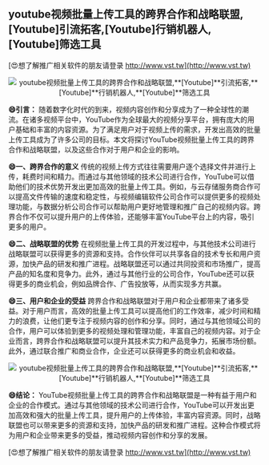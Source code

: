 ## **youtube视频批量上传工具的跨界合作和战略联盟,**[Youtube]**引流拓客,**[Youtube]**行销机器人,**[Youtube]**筛选工具**

[😍想了解推广相关软件的朋友请登录 http://www.vst.tw](http://www.vst.tw)

 <center><img src="https://vst.tw/MP4/tuiguang/png/3.png" alt="youtube视频批量上传工具的跨界合作和战略联盟,**[Youtube]**引流拓客,**[Youtube]**行销机器人,**[Youtube]**筛选工具"></center>

**😄引言：**
随着数字化时代的到来，视频内容创作和分享成为了一种全球性的潮流。在诸多视频平台中，YouTube作为全球最大的视频分享平台，拥有庞大的用户基础和丰富的内容资源。为了满足用户对于视频上传的需求，开发出高效的批量上传工具成为了许多公司的目标。本文将探讨YouTube视频批量上传工具的跨界合作和战略联盟，以及这些合作对于用户和企业的影响。

**😄一、跨界合作的意义**
传统的视频上传方式往往需要用户逐个选择文件并进行上传，耗费时间和精力。而通过与其他领域的技术公司进行合作，YouTube可以借助他们的技术优势开发出更加高效的批量上传工具。例如，与云存储服务商合作可以提高文件传输的速度和稳定性，与视频编辑软件公司合作可以提供更多的视频处理功能，与数据分析公司合作可以帮助用户更好地管理和推广自己的视频内容。跨界合作不仅可以提升用户的上传体验，还能够丰富YouTube平台上的内容，吸引更多的用户。

**😄二、战略联盟的优势**
在视频批量上传工具的开发过程中，与其他技术公司进行战略联盟可以获得更多的资源和支持。合作伙伴可以共享各自的技术专长和用户资源，加快产品的研发和推广进程。战略联盟还可以通过共同投资和市场推广，提高产品的知名度和竞争力。此外，通过与其他行业的公司合作，YouTube还可以获得更多的商业机会，例如品牌合作、广告投放等，从而实现多方共赢。

**😄三、用户和企业的受益**
跨界合作和战略联盟对于用户和企业都带来了诸多受益。对于用户而言，高效的批量上传工具可以提高他们的工作效率，减少时间和精力的浪费，让他们更专注于视频内容的创作和分享。同时，通过与其他领域公司的合作，用户可以体验到更多的视频处理和管理功能，丰富自己的视频内容。对于企业而言，跨界合作和战略联盟可以提升其技术实力和产品竞争力，拓展市场份额。此外，通过联合推广和商业合作，企业还可以获得更多的商业机会和收益。

 <center><img src="https://vst.tw/MP4/tuiguang/png/6.png" alt="youtube视频批量上传工具的跨界合作和战略联盟,**[Youtube]**引流拓客,**[Youtube]**行销机器人,**[Youtube]**筛选工具"></center>

**😄结论：**
YouTube视频批量上传工具的跨界合作和战略联盟是一种有益于用户和企业的合作模式。通过与其他领域的技术公司进行合作，YouTube可以开发出更加高效和强大的批量上传工具，提升用户的上传体验，丰富内容资源。同时，战略联盟也可以带来更多的资源和支持，加快产品的研发和推广进程。这种合作模式将为用户和企业带来更多的受益，推动视频内容创作和分享的发展。

[😍想了解推广相关软件的朋友请登录 http://www.vst.tw](http://www.vst.tw)



